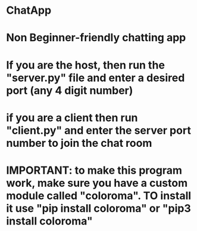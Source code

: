 # ChatApp

# Non Beginner-friendly chatting app
# 
# If you are the host, then run the "server.py" file and enter a desired port (any 4 digit number)
# 
# if you are a client then run "client.py" and enter the server port number to join the chat room

# 
# 
# 
# IMPORTANT: to make this program work, make sure you have a custom module called "coloroma". TO install it use "pip install coloroma" or "pip3 install coloroma"
